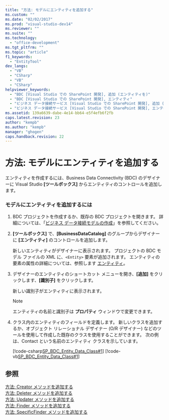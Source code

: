```yaml
---
title: "方法: モデルにエンティティを追加する"
ms.custom: ""
ms.date: "02/02/2017"
ms.prod: "visual-studio-dev14"
ms.reviewer: ""
ms.suite: ""
ms.technology: 
  - "office-development"
ms.tgt_pltfrm: ""
ms.topic: "article"
f1_keywords: 
  - "EntityTool"
dev_langs: 
  - "VB"
  - "CSharp"
  - "VB"
  - "CSharp"
helpviewer_keywords: 
  - "BDC [Visual Studio での SharePoint 開発], 追加 (エンティティを)"
  - "BDC [Visual Studio での SharePoint 開発], エンティティ"
  - "ビジネス データ接続サービス [Visual Studio での SharePoint 開発], 追加 (エンティティを)"
  - "ビジネス データ接続サービス [Visual Studio での SharePoint 開発], エンティティ"
ms.assetid: 139a6639-dabe-4e14-bb64-e5f4efb6f2fb
caps.latest.revision: 23
author: "kempb"
ms.author: "kempb"
manager: "ghogen"
caps.handback.revision: 22
---
```

# 方法: モデルにエンティティを追加する
  エンティティを作成するには、Business Data Connectivity \(BDC\) のデザイナーに Visual Studio **\[ツールボックス\]** からエンティティのコントロールを追加します。  
  
### モデルにエンティティを追加するには  
  
1.  BDC プロジェクトを作成するか、既存の BDC プロジェクトを開きます。  詳細については、「[ビジネス データ接続モデルの作成](../sharepoint/creating-a-business-data-connectivity-model.md)」を参照してください。  
  
2.  **\[ツールボックス\]** で、**\[BusinessDataCatalog\]** のグループからデザイナーに **\[エンティティ\]** のコントロールを追加します。  
  
     新しいエンティティがデザイナーに表示されます。  プロジェクトの BDC モデル ファイルの XML に、`<Entity>` 要素が追加されます。  エンティティの要素の属性の詳細については、参照します [エンティティ](http://go.microsoft.com/fwlink/?LinkId=169296)。  
  
3.  デザイナーのエンティティのショートカット メニューを開き、**\[追加\]** をクリックします、**\[識別子\]** をクリックします。  
  
     新しい識別子がエンティティに表示されます。  
  
    > [!NOTE]  
    >  エンティティの名前と識別子は **プロパティ** ウィンドウで変更できます。  
  
4.  クラス内のエンティティのフィールドを定義します。  新しいクラスを追加するか、オブジェクト リレーショナル デザイナー \(O\/R デザイナー\) などのツールを使用して作成した既存のクラスを使用することができます。  次の例は、Contact という名前のエンティティ クラスを示しています。  
  
     [!code-csharp[SP_BDC_Entity_Data_Class#1](../snippets/csharp/VS_Snippets_OfficeSP/sp_bdc_entity_data_class/cs/bdcmodel1/contact.cs#1)]
     [!code-vb[SP_BDC_Entity_Data_Class#1](../snippets/visualbasic/VS_Snippets_OfficeSP/sp_bdc_entity_data_class/vb/bdcmodel1/contact.vb#1)]  
  
## 参照  
 [方法: Creator メソッドを追加する](../sharepoint/how-to-add-a-creator-method.md)   
 [方法: Deleter メソッドを追加する](../sharepoint/how-to-add-a-deleter-method.md)   
 [方法: Updater メソッドを追加する](../sharepoint/how-to-add-an-updater-method.md)   
 [方法: Finder メソッドを追加する](../sharepoint/how-to-add-a-finder-method.md)   
 [方法: SpecificFinder メソッドを追加する](../sharepoint/how-to-add-a-specific-finder-method.md)  
  
  